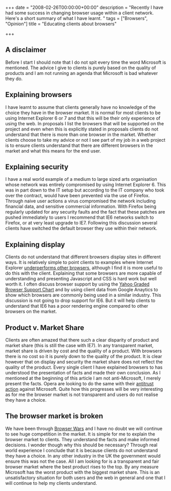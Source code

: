 +++
date = "2008-02-26T00:00:00+00:00"
description = "Recently I have had some success in changing browser usage within a client network. Here's a short summary of what I have learnt. "
tags = ["Browsers", "Opinion"]
title = "Educating clients about browsers"

+++

## A disclaimer

Before I start I should note that I do not spit every time the word Microsoft is mentioned. The advice I give to clients is purely based on the quality of products and I am not running an agenda that Microsoft is bad whatever they do. 

## Explaining browsers

I have learnt to assume that clients generally have no knowledge of the choice they have in the browser market. It is normal for most clients to be using Internet Explorer 6 or 7 and that this will be their only experience of using the web. In proposals I list the browsers that will be supported on the project and even when this is explicitly stated in proposals clients do not understand that there is more than one browser in the market. Whether clients choose to take my advice or not I see part of my job in a web project is to ensure clients understand that there are different browsers in the market and what this means for the end user.

## Explaining security

I have a real world example of a medium to large sized arts organisation whose network was entirely compromised by using Internet Explorer 6. This was in part down to the IT setup but according to the IT company who took over the contract, would have been prevented via the use of Firefox. Through naive user actions a virus compromised the network including financial data, and sensitive commercial information. With Firefox being regularly updated for any security faults and the fact that these patches are pushed immediately to users I recommend that IE6 networks switch to Firefox, or at very least upgrade to IE7. Following this discussion several clients have switched the default browser they use within their network. 

## Explaining display

Clients do not understand that different browsers display sites in different ways. It is relatively simple to point clients to examples where Internet Explorer [underperforms other browsers][1], although I find it is more useful to do this with the client. Explaining that some browsers are more capable of understanding and presenting Javascript and CSS is hard work but well worth it. I often discuss browser support by using the [Yahoo Graded Browser Support Chart][2] and by using client data from Google Anaytics to show which browsers are commonly being used in a similar industry. This discussion is not going to drop support for IE6. But it will help clients to understand that IE6 has a poor rendering engine compared to other browsers on the market. 

## Product v. Market Share

Clients are often amazed that there such a clear disparity of product and market share (this is still the case with IE7). In any transparent market, market share is driven by cost and the quality of a product. With browsers there is no cost so it is purely down to the quality of the product. It is clear however that on display and security the market share does not reflect the quality of the product. Every single client I have explained browsers to has understood the presentation of facts and made their own conclusion. As I mentioned at the beginning of this article I am not anti-Microsoft, I merely present the facts. Opera are looking to do the same with their [antitrust action][3] against Microsoft. Quite how this progresses will be very interesting as for me the browser market is not transparent and users do not realise they have a choice.

## The browser market is broken

We have been through [Browser Wars][4] and I have no doubt we will continue to see huge competition in the market. It is simple for me to explain the browser market to clients. They understand the facts and make informed decisions. I wonder though why this should be necessary? Through real world experience I conclude that it is because clients do not understand they have a choice. In any other industry in the UK the government would ensure this was not the case. All I am looking for is a transparent and fair browser market where the best product rises to the top. By any measure Microsoft has the worst product with the biggest market share. This is an unsatisfactory situation for both users and the web in general and one that I will continue to help my clients understand.

 [1]: http://www.positioniseverything.net/explorer.html
 [2]: http://developer.yahoo.com/yui/articles/gbs/
 [3]: http://www.opera.com/pressreleases/en/2007/12/13/
 [4]: http://en.wikipedia.org/wiki/Browser_wars
